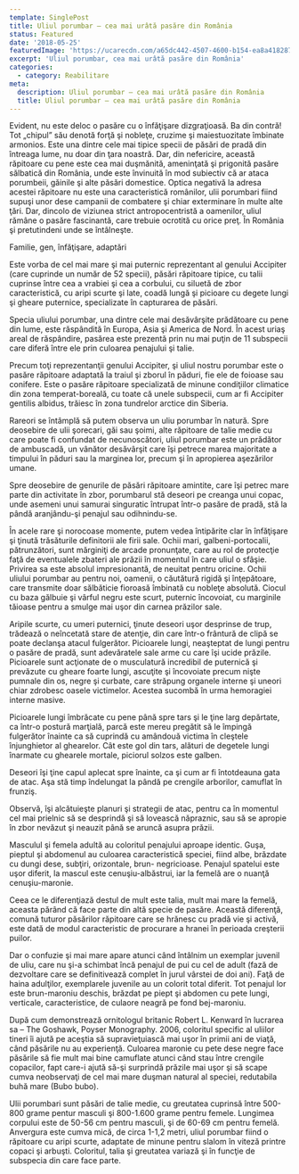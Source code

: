 ```yaml
---
template: SinglePost
title: Uliul porumbar – cea mai urâtă pasăre din România
status: Featured
date: '2018-05-25'
featuredImage: 'https://ucarecdn.com/a65dc442-4507-4600-b154-ea8a418287ab/'
excerpt: 'Uliul porumbar, cea mai urâtă pasăre din România'
categories:
  - category: Reabilitare
meta:
  description: Uliul porumbar – cea mai urâtă pasăre din România
  title: Uliul porumbar – cea mai urâtă pasăre din România
---
```

Evident, nu este deloc o pasăre cu o înfăţişare dizgraţioasă. Ba din contră! Tot „chipul” său denotă forţă şi nobleţe, cruzime şi maiestuozitate îmbinate armonios. Este una dintre cele mai tipice specii de păsări de pradă din întreaga lume, nu doar din ţara noastră. Dar, din nefericire, această răpitoare cu pene este cea mai duşmănită, ameninţată şi prigonită pasăre sălbatică din România, unde este învinuită în mod subiectiv că ar ataca porumbeii, găinile şi alte păsări domestice. Optica negativă la adresa acestei răpitoare nu este una caracteristică românilor, ulii porumbari fiind supuşi unor dese campanii de combatere şi chiar exterminare în multe alte ţări. Dar, dincolo de viziunea strict antropocentristă a oamenilor, uliul rămâne o pasăre fascinantă, care trebuie ocrotită cu orice preţ. În România şi pretutindeni unde se întâlneşte.



Familie, gen, înfăţişare, adaptări



Este vorba de cel mai mare şi mai puternic reprezentant al genului Accipiter (care cuprinde un număr de 52 specii), păsări răpitoare tipice, cu talii cuprinse între cea a vrabiei şi cea a corbului, cu siluetă de zbor caracteristică, cu aripi scurte şi late, coadă lungă şi picioare cu degete lungi şi gheare puternice, specializate în capturarea de păsări.

Specia uliului porumbar, una dintre cele mai desăvârşite prădătoare cu pene din lume, este răspândită în Europa, Asia şi America de Nord. În acest uriaş areal de răspândire, pasărea este prezentă prin nu mai puţin de 11 subspecii care diferă între ele prin culoarea penajului şi talie.

Precum toţi reprezentanţii genului Accipiter, şi uliul nostru porumbar este o pasăre răpitoare adaptată la traiul şi zborul în păduri, fie ele de foioase sau conifere. Este o pasăre răpitoare specializată de minune condiţiilor climatice din zona temperat-boreală, cu toate că unele subspecii, cum ar fi Accipiter gentilis albidus, trăiesc în zona tundrelor arctice din Siberia.

Rareori se întâmplă să putem observa un uliu porumbar în natură. Spre deosebire de ulii şorecari, găi sau şoimi, alte răpitoare de talie medie cu care poate fi confundat de necunoscători, uliul porumbar este un prădător de ambuscadă, un vânător desăvârşit care îşi petrece marea majoritate a timpului în păduri sau la marginea lor, precum şi în apropierea aşezărilor umane.

Spre deosebire de genurile de păsări răpitoare amintite, care îşi petrec mare parte din activitate în zbor, porumbarul stă deseori pe creanga unui copac, unde asemeni unui samurai singuratic întrupat într-o pasăre de pradă, stă la pândă  aranjându-şi penajul sau odihnindu-se.

În acele rare şi norocoase momente, putem vedea întipărite clar în înfăţişare şi ţinută trăsăturile definitorii ale firii sale. Ochii mari, galbeni-portocalii, pătrunzători, sunt mărginiţi de arcade pronunţate, care au rol de protecţie faţă de eventualele zbateri ale prăzii în momentul în care uliul o sfâşie. Privirea sa este absolul impresionantă, de neuitat pentru oricine. Ochii uliului porumbar au  pentru noi, oamenii, o căutătură rigidă şi înţepătoare, care transmite doar sălbăticie fioroasă îmbinată cu nobleţe absolută. Ciocul cu baza gălbuie şi vârful negru este scurt, puternic încovoiat, cu marginile tăioase pentru a smulge mai uşor din carnea prăzilor sale.

Aripile scurte, cu umeri puternici, ţinute deseori uşor desprinse de trup, trădează o neîncetată stare de atenţie, din care într-o frântură de clipă se poate declanşa atacul fulgerător. Picioarele lungi, neaşteptat de lungi pentru o pasăre de pradă, sunt adevăratele sale arme cu care îşi ucide prăzile. Picioarele sunt acţionate de o musculatură incredibil de puternică şi prevăzute cu gheare foarte lungi, ascuţite şi încovoiate precum nişte pumnale din os, negre şi curbate, care străpung organele interne şi uneori chiar zdrobesc oasele victimelor. Acestea sucombă în urma hemoragiei interne masive.

Picioarele lungi îmbrăcate cu pene până spre tars şi le ţine larg depărtate, ca într-o postură marţială, parcă este mereu pregătit să le împingă fulgerător înainte ca să cuprindă cu amândouă victima în cleştele înjunghietor al ghearelor. Cât este gol din tars, alături de degetele lungi înarmate cu ghearele mortale, piciorul solzos este galben.

Deseori îşi ţine capul aplecat spre înainte, ca şi cum ar fi întotdeauna gata de atac. Aşa stă timp îndelungat la pândă pe crengile arborilor, camuflat în frunziş.

Observă, îşi alcătuieşte planuri şi strategii de atac, pentru ca în momentul cel mai prielnic să se desprindă şi să lovească năpraznic, sau să se apropie în zbor nevăzut şi neauzit până se aruncă asupra prăzii.

Masculul şi femela adultă au coloritul penajului aproape identic. Guşa, pieptul şi abdomenul au culoarea caracteristică speciei, fiind albe, brăzdate cu dungi dese, subţiri, orizontale, brun- negricioase. Penajul spatelui este uşor diferit, la mascul este cenuşiu-albăstrui, iar la femelă are o nuanţă cenuşiu-maronie.

Ceea ce le diferenţiază destul de mult este talia, mult mai mare la femelă, aceasta părând că face parte din altă specie de pasăre. Această diferenţă, comună tuturor păsărilor răpitoare care se hrănesc cu pradă vie şi activă, este dată de modul caracteristic de procurare a hranei în perioada creşterii puilor.

Dar o confuzie şi mai mare apare atunci când întâlnim un exemplar juvenil de uliu, care nu şi-a schimbat încă penajul de pui cu cel de adult (fază de dezvoltare care se definitivează complet în jurul vârstei de doi ani). Faţă de haina adulţilor, exemplarele juvenile au un colorit total diferit. Tot penajul lor este brun-maroniu deschis, brăzdat pe piept şi abdomen cu pete lungi, verticale, caracteristice, de culaore neagră pe fond bej-maroniu.

După cum demonstrează ornitologul britanic Robert L. Kenward în lucrarea sa – The Goshawk, Poyser Monography. 2006, coloritul specific al uliilor tineri îi ajută pe aceştia să supravieţuiască mai uşor în primii ani de viaţă, când păsările nu au experienţă. Culoarea maronie cu pete dese negre face păsările să fie mult mai bine camuflate atunci când stau între crengile copacilor, fapt care-i ajută să-şi surprindă prăzile mai uşor şi să scape cumva neobservaţi de cel mai mare duşman natural al speciei, redutabila buhă mare (Bubo bubo).

Ulii porumbari sunt păsări de talie medie, cu greutatea cuprinsă între 500-800 grame pentur masculi şi 800-1.600 grame pentru femele. Lungimea corpului este de 50-56 cm pentru masculi, şi de 60-69 cm pentru femelă. Anvergura este cumva mică, de circa 1-1,2 metri, uliul porumbar fiind o răpitoare cu aripi scurte, adaptate de minune pentru slalom în viteză printre copaci şi arbuşti. Coloritul, talia şi greutatea variază şi în funcţie de subspecia din care face parte.

